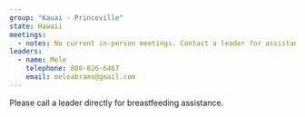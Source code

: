 ```yaml
---
group: "Kauai - Princeville"
state: Hawaii
meetings:
  - notes: No current in-person meetings. Contact a leader for assistance.
leaders:
  - name: Mele
    telephone: 808-826-6467
    email: meleabrams@gmail.com
---
```

Please call a leader directly for breastfeeding assistance.